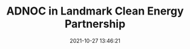 ---
"title": "ADNOC in Landmark Clean Energy Partnership"
"date": "2021-10-27 13:46:21"
"feed_name": "RIGZONE"
"feed_website": "http://www.rigzone.com/"
"feed_rss": "http://www.rigzone.com/news/rss/rigzone_latest.aspx"
"link": "https://www.rigzone.com/news/adnoc_in_landmark_clean_energy_partnership-27-oct-2021-166833-article/?rss=true"
"source": "None"
"file": "_posts/2021-1-1-766af90bf62146d861f4e607a3f939e8a1f79b24.md"
"accident": "0"
"drilling": "0"
"dead": "0"
"injured": "0"
"arrested": "0"
"place": "unknown place"
"where": "unknown site"
"causes": "unknown"
"place_uri": "unknown place"
---